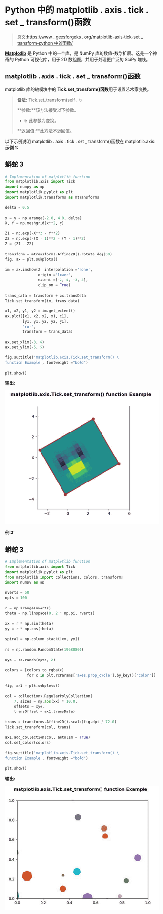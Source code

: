 # Python 中的 matplotlib . axis . tick . set _ transform()函数

> 原文:[https://www . geesforgeks . org/matplotlib-axis-tick-set _ transform-python 中的函数/](https://www.geeksforgeeks.org/matplotlib-axis-tick-set_transform-function-in-python/)

[**Matplotlib**](https://www.geeksforgeeks.org/python-introduction-matplotlib/) 是 Python 中的一个库，是 NumPy 库的数值-数学扩展。这是一个神奇的 Python 可视化库，用于 2D 数组图，并用于处理更广泛的 SciPy 堆栈。

## matplotlib . axis . tick . set _ transform()函数

matplotlib 库的轴模块中的 **Tick.set_transform()函数**用于设置艺术家变换。

> **语法:** Tick.set_transform(self，t)
> 
> **参数:**该方法接受以下参数。
> 
> *   **t:** 此参数为变换。
> 
> **返回值:**此方法不返回值。

以下示例说明 matplotlib . axis . tick . set _ transform()函数在 matplotlib.axis:
**示例 1:**

## 蟒蛇 3

```py
# Implementation of matplotlib function
from matplotlib.axis import Tick
import numpy as np  
import matplotlib.pyplot as plt  
import matplotlib.transforms as mtransforms  

delta = 0.5

x = y = np.arange(-2.0, 4.0, delta)  
X, Y = np.meshgrid(x**2, y)  

Z1 = np.exp(-X**2 - Y**2)  
Z2 = np.exp(-(X - 1)**2 - (Y - 1)**2)  
Z = (Z1 - Z2)  

transform = mtransforms.Affine2D().rotate_deg(30)  
fig, ax = plt.subplots()  

im = ax.imshow(Z, interpolation ='none',  
               origin ='lower',  
               extent =[-2, 4, -3, 2],   
               clip_on = True)  

trans_data = transform + ax.transData  
Tick.set_transform(im, trans_data)  

x1, x2, y1, y2 = im.get_extent()  
ax.plot([x1, x2, x2, x1, x1],   
        [y1, y1, y2, y2, y1],  
        "ro-",  
        transform = trans_data)  

ax.set_xlim(-3, 6)  
ax.set_ylim(-5, 5)

fig.suptitle('matplotlib.axis.Tick.set_transform() \
function Example', fontweight ="bold")  

plt.show() 
```

**输出:**

![](img/66f47a86b5b1d9e79a1f78761f48b2b5.png)

**例 2:**

## 蟒蛇 3

```py
# Implementation of matplotlib function
from matplotlib.axis import Tick
import matplotlib.pyplot as plt  
from matplotlib import collections, colors, transforms  
import numpy as np  

nverts = 50
npts = 100

r = np.arange(nverts)  
theta = np.linspace(0, 2 * np.pi, nverts)  

xx = r * np.sin(theta)  
yy = r * np.cos(theta)  

spiral = np.column_stack([xx, yy])  

rs = np.random.RandomState(19680801)  

xyo = rs.randn(npts, 2)  

colors = [colors.to_rgba(c)  
          for c in plt.rcParams['axes.prop_cycle'].by_key()['color']]  

fig, ax1 = plt.subplots()  

col = collections.RegularPolyCollection(  
    7, sizes = np.abs(xx) * 10.0,   
    offsets = xyo,   
    transOffset = ax1.transData)  

trans = transforms.Affine2D().scale(fig.dpi / 72.0)  
Tick.set_transform(col, trans)   

ax1.add_collection(col, autolim = True)  
col.set_color(colors) 

fig.suptitle('matplotlib.axis.Tick.set_transform() \
function Example', fontweight ="bold")  

plt.show() 
```

**输出:**

![](img/caa172da0c890190049b0de325d64819.png)